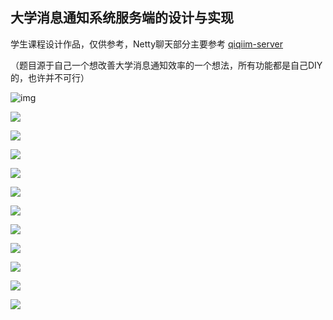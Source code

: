 ## 大学消息通知系统服务端的设计与实现

学生课程设计作品，仅供参考，Netty聊天部分主要参考  [qiqiim-server](https://gitee.com/qiqiim/qiqiim-server)

（题目源于自己一个想改善大学消息通知效率的一个想法，所有功能都是自己DIY的，也许并不可行）

![img](http://image.laijianfeng.org/20181102_225245.png)



![](http://image.laijianfeng.org/20181102_225246.png)



![](http://image.laijianfeng.org/20181102_225247.png)



![](http://image.laijianfeng.org/20181102_225248.png)



![](http://image.laijianfeng.org/20181102_225249.png)



![](http://image.laijianfeng.org/20181102_225143.png)



![](http://image.laijianfeng.org/20181102_225152.png)



![](http://image.laijianfeng.org/20181102_225203.png)



![](http://image.laijianfeng.org/20181102_225212.png)



![](http://image.laijianfeng.org/20181102_225221.png)

![](http://image.laijianfeng.org/20181102_225232.png)



![](http://image.laijianfeng.org/20181102_225244.png)

